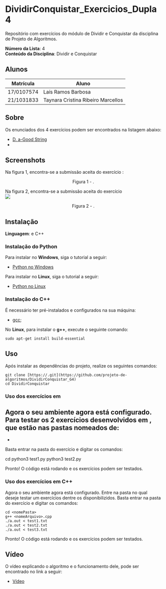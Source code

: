 # DividirConquistar_Exercicios_Dupla4
Repositório  com exercícios do módulo de Dividir e Conquistar da disciplina de Projeto de Algoritmos.

**Número da Lista**: 4<br>
**Conteúdo da Disciplina**: Dividir e Conquistar<br>

## Alunos
| Matrícula | Aluno |
| -- | -- |
| 17/0107574  |  Laís Ramos Barbosa     |
|  21/1031833 | Taynara Cristina Ribeiro Marcellos  |

## Sobre 


Os enunciados dos 4 exercícios podem ser encontrados na listagem abaixo:

- [D. a-Good String](https://codeforces.com/problemset/problem/1385/D)
- []()
<!-- - []()
- []() -->

## Screenshots

Na figura 1, encontra-se a submissão aceita do exercício :
<img src="">
<p align="center">Figura 1 - .</p>

Na figura 2, encontra-se a submissão aceita do exercício <br>
<img src="assets/">
<p align="center">Figura 2 - .</p>

<!-- Na figura 3, encontra-se a submissão aceita do exercício
![Na figura 3, ](./assets/)
<p align="center">Figura 3 - .</p>

Na figura 4, :
![Na figura 4, ](./assets/)
<p align="center">Figura 4 - </p> -->

## Instalação 

**Linguagem**: e C++<br>

### Instalação do Python

Para instalar  no **Windows**, siga o tutorial a seguir:
- [Python no Windows](https://www.python.org/downloads/windows/)

Para instalar  no **Linux**, siga o tutorial a seguir:
- [Python no Linux](https://python.org.br/instalacao-linux/)

### Instalação do C++

É necessário ter pré-instalados e configurados na sua máquina:
- [gcc](https://gcc.gnu.org/);

No **Linux**, para instalar o **g++**, execute o seguinte comando:

    sudo apt-get install build-essential

## Uso 

Após instalar as dependências do projeto, realize os seguintes comandos: 

    git clone [https://.git](https://github.com/projeto-de-algoritmos/DividirConquistar_G4)
    cd DividirConquistar

### Uso dos exercícios em 

Agora o seu ambiente agora está configurado. Para testar os 2 exercícios desenvolvidos em , que estão nas pastas nomeados de:
- 
- 

Basta entrar na pasta do exercício e digitar os comandos:

   cd <nomePasta>
    python3 test1.py
    python3 test2.py
    
    

Pronto! O código está rodando e os exercícios podem ser testados.

### Uso dos exercícios em C++

Agora o seu ambiente agora está configurado. Entre na pasta no qual deseje testar um exercícios dentre os disponibilizidos. Basta entrar na pasta do exercício e digitar os comandos:

    cd <nomePasta>
    g++ <nomeArquivo>.cpp
    ./a.out < test1.txt
    ./a.out < test2.txt
    ./a.out < test3.txt

Pronto! O código está rodando e os exercícios podem ser testados.

## Vídeo

O vídeo explicando o algoritmo e o funcionamento dele, pode ser encontrado no link a seguir:
- [Vídeo]()





